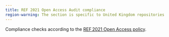 ```yaml
---
title: REF 2021 Open Access Audit compliance
region-warning: The section is specific to United Kingdom repositories.
---
```


Compliance checks according to the 
[REF 2021 Open Access policy](https://core.ac.uk/ref-audit).
